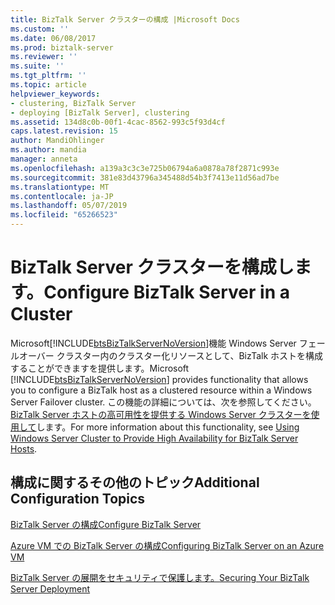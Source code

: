 ```yaml
---
title: BizTalk Server クラスターの構成 |Microsoft Docs
ms.custom: ''
ms.date: 06/08/2017
ms.prod: biztalk-server
ms.reviewer: ''
ms.suite: ''
ms.tgt_pltfrm: ''
ms.topic: article
helpviewer_keywords:
- clustering, BizTalk Server
- deploying [BizTalk Server], clustering
ms.assetid: 134d8c0b-00f1-4cac-8562-993c5f93d4cf
caps.latest.revision: 15
author: MandiOhlinger
ms.author: mandia
manager: anneta
ms.openlocfilehash: a139a3c3c3e725b06794a6a0878a78f2871c993e
ms.sourcegitcommit: 381e83d43796a345488d54b3f7413e11d56ad7be
ms.translationtype: MT
ms.contentlocale: ja-JP
ms.lasthandoff: 05/07/2019
ms.locfileid: "65266523"
---
```

# <a name="configure-biztalk-server-in-a-cluster"></a><span data-ttu-id="53a3c-102">BizTalk Server クラスターを構成します。</span><span class="sxs-lookup"><span data-stu-id="53a3c-102">Configure BizTalk Server in a Cluster</span></span>
<span data-ttu-id="53a3c-103">Microsoft[!INCLUDE[btsBizTalkServerNoVersion](../includes/btsbiztalkservernoversion-md.md)]機能 Windows Server フェールオーバー クラスター内のクラスター化リソースとして、BizTalk ホストを構成することができますを提供します。</span><span class="sxs-lookup"><span data-stu-id="53a3c-103">Microsoft [!INCLUDE[btsBizTalkServerNoVersion](../includes/btsbiztalkservernoversion-md.md)] provides functionality that allows you to configure a BizTalk host as a clustered resource within a Windows Server Failover cluster.</span></span> <span data-ttu-id="53a3c-104">この機能の詳細については、次を参照してください。 [BizTalk Server ホストの高可用性を提供する Windows Server クラスターを使用して](../core/use-windows-cluster-to-provide-high-availability-for-biztalk-hosts.md)します。</span><span class="sxs-lookup"><span data-stu-id="53a3c-104">For more information about this functionality, see [Using Windows Server Cluster to Provide High Availability for BizTalk Server Hosts](../core/use-windows-cluster-to-provide-high-availability-for-biztalk-hosts.md).</span></span>  
  
## <a name="additional-configuration-topics"></a><span data-ttu-id="53a3c-105">構成に関するその他のトピック</span><span class="sxs-lookup"><span data-stu-id="53a3c-105">Additional Configuration Topics</span></span>  
  
 [<span data-ttu-id="53a3c-106">BizTalk Server の構成</span><span class="sxs-lookup"><span data-stu-id="53a3c-106">Configure BizTalk Server</span></span>](../install-and-config-guides/configure-biztalk-server.md)  
  
 [<span data-ttu-id="53a3c-107">Azure VM での BizTalk Server の構成</span><span class="sxs-lookup"><span data-stu-id="53a3c-107">Configuring BizTalk Server on an Azure VM</span></span>](http://msdn.microsoft.com/library/azure/jj248689.aspx)  
  
 [<span data-ttu-id="53a3c-108">BizTalk Server の展開をセキュリティで保護します。</span><span class="sxs-lookup"><span data-stu-id="53a3c-108">Securing Your BizTalk Server Deployment</span></span>](../install-and-config-guides/securing-your-biztalk-server-deployment.md)  
  
 